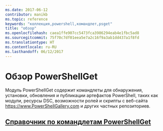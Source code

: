 ```yaml
---
ms.date: 2017-06-12
contributor: manikb
ms.topic: reference
keywords: "коллекция,powershell,командлет,psget"
title: "обзор"
ms.openlocfilehash: caea1ffe907cc5473fca3986294eab4e1fbc5ad8
ms.sourcegitcommit: 75f70c7df01eea5e7a2c16f9a3ab1dd437a1f8fd
ms.translationtype: HT
ms.contentlocale: ru-RU
ms.lasthandoff: 06/12/2017
---
```

<a id="powershellget-overview" class="xliff"></a>
# Обзор PowerShellGet

Модуль PowerShellGet содержит командлеты для обнаружения, установки, обновления и публикации артефактов PowerShell, таких как модули, ресурсы DSC, возможности ролей и скрипты с веб-сайта https://www.PowerShellGallery.com и других частных репозиториев.

<a id="powershellget-cmdlet-referencepsgetcmdletsreferencemd" class="xliff"></a>
## [Справочник по командлетам PowerShellGet](./psget_cmdlets_reference.md)


